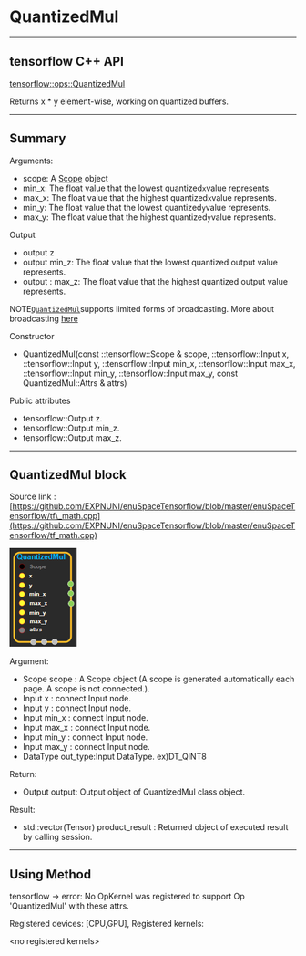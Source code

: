 # QuantizedMul

---

## tensorflow C++ API

[tensorflow::ops::QuantizedMul](https://www.tensorflow.org/api_docs/cc/class/tensorflow/ops/quantized-mul)

Returns x \* y element-wise, working on quantized buffers.

---

## Summary

Arguments:

* scope: A [Scope](https://www.tensorflow.org/api_docs/cc/class/tensorflow/scope.html#classtensorflow_1_1_scope) object
* min\_x: The float value that the lowest quantized`x`value represents.
* max\_x: The float value that the highest quantized`x`value represents.
* min\_y: The float value that the lowest quantized`y`value represents.
* max\_y: The float value that the highest quantized`y`value represents.

Output

* output  z
* output  min\_z: The float value that the lowest quantized output value represents.
* output : max\_z: The float value that the highest quantized output value represents.

NOTE[`QuantizedMul`](https://www.tensorflow.org/api_docs/cc/class/tensorflow/ops/quantized-mul.html#classtensorflow_1_1ops_1_1_quantized_mul)supports limited forms of broadcasting. More about broadcasting [here](http://docs.scipy.org/doc/numpy/user/basics.broadcasting.html)

Constructor

* QuantizedMul\(const ::tensorflow::Scope & scope, ::tensorflow::Input x, ::tensorflow::Input y, ::tensorflow::Input min\_x, ::tensorflow::Input max\_x, ::tensorflow::Input min\_y, ::tensorflow::Input max\_y, const QuantizedMul::Attrs & attrs\)

Public attributes

* tensorflow::Output z.
* tensorflow::Output min\_z.
* tensorflow::Output max\_z.

---

## QuantizedMul block

Source link : [https://github.com/EXPNUNI/enuSpaceTensorflow/blob/master/enuSpaceTensorflow/tf\_math.cpp](https://github.com/EXPNUNI/enuSpaceTensorflow/blob/master/enuSpaceTensorflow/tf_math.cpp)

![](/assets/math_QuantizedMul_Symbol.png)

Argument:

* Scope scope : A Scope object \(A scope is generated automatically each page. A scope is not connected.\).
* Input x : connect  Input node.
* Input y : connect  Input node.
* Input min\_x : connect  Input node.
* Input max\_x : connect  Input node.
* Input min\_y : connect  Input node.
* Input max\_y : connect  Input node.
* DataType out\_type:Input DataType. ex\)DT\_QINT8

Return:

* Output output: Output object of QuantizedMul class object.

Result:

* std::vector\(Tensor\) product\_result : Returned object of executed result by calling session.

---

## Using Method

tensorflow -&gt; error: No OpKernel was registered to support Op 'QuantizedMul' with these attrs.

Registered devices: \[CPU,GPU\], Registered kernels:

&lt;no registered kernels&gt;

